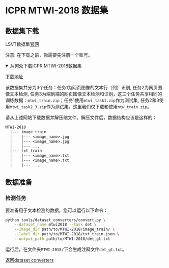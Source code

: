 # ICPR MTWI-2018 数据集

## 数据集下载

LSVT数据集[官网](https://tianchi.aliyun.com/competition/entrance/231651/introduction)

注意: 在下载之前，你需要先注册一个账号。

<details open markdown>
<summary>从何处下载ICPR MTWI-2018数据集</summary>

[下载地址](https://tianchi.aliyun.com/dataset/137084?t=1687249173526)

该数据集共分为3个任务：任务1为网页图像的文本行（列）识别, 任务2为网页图像文本检测, 任务3为端到端的网页图像文本检测和识别，这三个任务共享相同的训练数据：`mtwi_train.zip`；任务1使用`mtwi_task1.zip`作为测试集, 任务2和3使用`mtwi_task2_3.zip`作为测试集。这里我们仅下载和使用`mtw_train.zip`。

</details>

请从上述网站下载数据并解压缩文件。解压文件后，数据结构应该是这样的：
```txt
MTWI-2018
  |--- image_train
  |    |--- <image_name>.jpg
  |    |--- <image_name>.jpg
  |    |--- ...
  |--- txt_train
  |    |--- <image_name>.txt
  |    |--- <image_name>.txt
  |    |--- ...
```

## 数据准备

### 检测任务

要准备用于文本检测的数据，您可以运行以下命令：

```bash
python tools/dataset_converters/convert.py \
    --dataset_name mtwi2018 --task det \
    --image_dir path/to/MTWI-2018/image_train/ \
    --label_dir path/to/MTWI-2018/txt_train.json \
    --output_path path/to/MTWI-2018/det_gt.txt
```

运行后，在文件夹`MTWI-2018/`下会生成注释文件`det_gt.txt`。

[返回dataset converters](converters.md)
